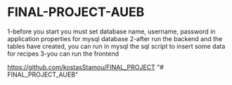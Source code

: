 # FINAL-PROJECT-AUEB
1-before you start you must set database name, username, password in application properties for mysql database
2-after run the backend and the tables have created, you can run in mysql the sql script to insert some data for recipes
3-you can run the frontend

https://github.com/kostasStamou/FINAL_PROJECT
"# FINAL_PROJECT_AUEB" 
